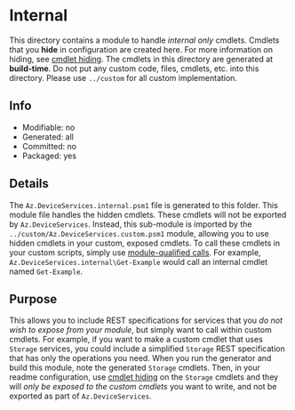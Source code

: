 # Internal
This directory contains a module to handle *internal only* cmdlets. Cmdlets that you **hide** in configuration are created here. For more information on hiding, see [cmdlet hiding](https://github.com/Azure/autorest.powershell/blob/main/docs/directives.md#cmdlet-hiding-exportation-suppression). The cmdlets in this directory are generated at **build-time**. Do not put any custom code, files, cmdlets, etc. into this directory. Please use `../custom` for all custom implementation.

## Info
- Modifiable: no
- Generated: all
- Committed: no
- Packaged: yes

## Details
The `Az.DeviceServices.internal.psm1` file is generated to this folder. This module file handles the hidden cmdlets. These cmdlets will not be exported by `Az.DeviceServices`. Instead, this sub-module is imported by the `../custom/Az.DeviceServices.custom.psm1` module, allowing you to use hidden cmdlets in your custom, exposed cmdlets. To call these cmdlets in your custom scripts, simply use [module-qualified calls](https://docs.microsoft.com/powershell/module/microsoft.powershell.core/about/about_command_precedence?view=powershell-6#qualified-names). For example, `Az.DeviceServices.internal\Get-Example` would call an internal cmdlet named `Get-Example`.

## Purpose
This allows you to include REST specifications for services that you *do not wish to expose from your module*, but simply want to call within custom cmdlets. For example, if you want to make a custom cmdlet that uses `Storage` services, you could include a simplified `Storage` REST specification that has only the operations you need. When you run the generator and build this module, note the generated `Storage` cmdlets. Then, in your readme configuration, use [cmdlet hiding](https://github.com/Azure/autorest/blob/master/docs/powershell/options.md#cmdlet-hiding-exportation-suppression) on the `Storage` cmdlets and they will *only be exposed to the custom cmdlets* you want to write, and not be exported as part of `Az.DeviceServices`.
